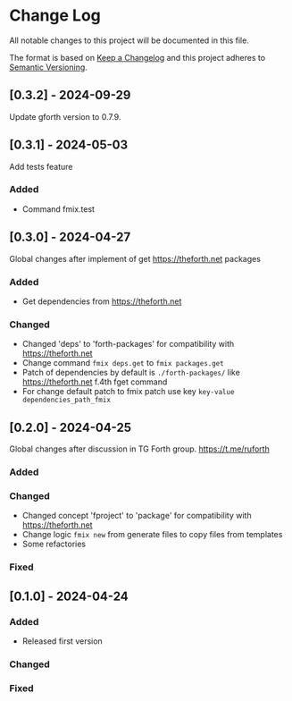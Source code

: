 
# Change Log
All notable changes to this project will be documented in this file.
 
The format is based on [Keep a Changelog](http://keepachangelog.com/)
and this project adheres to [Semantic Versioning](http://semver.org/).

## [0.3.2] - 2024-09-29
  
Update gforth version to 0.7.9. 

## [0.3.1] - 2024-05-03
  
Add tests feature
### Added
- Command fmix.test
 
## [0.3.0] - 2024-04-27
  
Global changes after implement of get https://theforth.net packages 
### Added
- Get dependencies from https://theforth.net
 
### Changed
  
- Changed 'deps' to 'forth-packages' for compatibility with https://theforth.net
- Change command `fmix deps.get` to `fmix packages.get`
- Patch of dependencies by default is `./forth-packages/` like https://theforth.net f.4th fget command
- For change default patch to fmix patch use key `key-value dependencies_path_fmix`
 
## [0.2.0] - 2024-04-25
  
Global changes after discussion in TG Forth group. https://t.me/ruforth
 
### Added
 
### Changed
  
- Changed concept 'fproject' to 'package' for compatibility with https://theforth.net
- Change logic `fmix new` from generate files to copy files from templates
- Some refactories

### Fixed
 
## [0.1.0] - 2024-04-24
 
### Added

- Released first version
   
### Changed
 
### Fixed
 